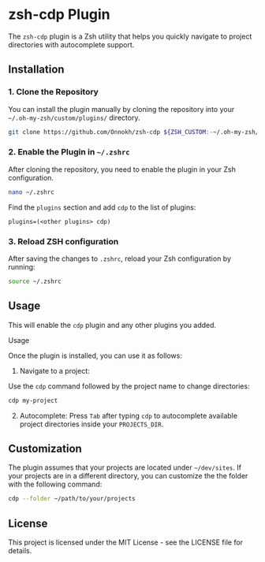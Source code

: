 # zsh-cdp Plugin

The `zsh-cdp` plugin is a Zsh utility that helps you quickly navigate to project directories with autocomplete support.

## Installation

### 1. Clone the Repository

You can install the plugin manually by cloning the repository into your `~/.oh-my-zsh/custom/plugins/` directory.

```sh
git clone https://github.com/Onnokh/zsh-cdp ${ZSH_CUSTOM:-~/.oh-my-zsh/custom}/plugins/cdp
```

### 2. Enable the Plugin in `~/.zshrc`

After cloning the repository, you need to enable the plugin in your Zsh configuration.

```sh
nano ~/.zshrc
```

Find the `plugins` section and add `cdp` to the list of plugins:

```
plugins=(<other plugins> cdp)
```

### 3. Reload ZSH configuration

After saving the changes to `.zshrc`, reload your Zsh configuration by running:

```sh
source ~/.zshrc
```

## Usage

This will enable the `cdp` plugin and any other plugins you added.

Usage

Once the plugin is installed, you can use it as follows:

1. Navigate to a project:

Use the `cdp` command followed by the project name to change directories:

```sh
cdp my-project
```

2. Autocomplete:
   Press `Tab` after typing `cdp` to autocomplete available project directories inside your `PROJECTS_DIR`.

## Customization

The plugin assumes that your projects are located under `~/dev/sites`. If your projects are in a different directory, you can customize the the folder with the following command:

```sh
cdp --folder ~/path/to/your/projects
```

## License

This project is licensed under the MIT License - see the LICENSE file for details.
